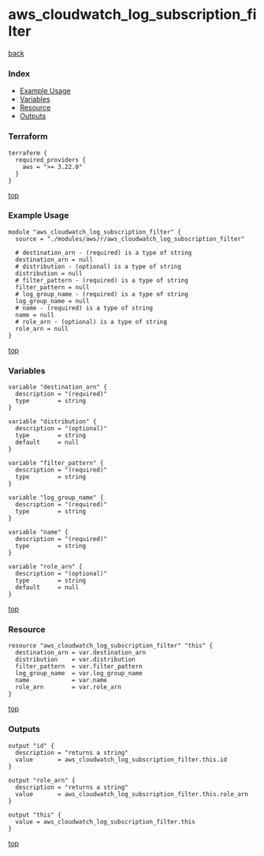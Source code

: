 # aws_cloudwatch_log_subscription_filter

[back](../aws.md)

### Index

- [Example Usage](#example-usage)
- [Variables](#variables)
- [Resource](#resource)
- [Outputs](#outputs)

### Terraform

```hcl
terraform {
  required_providers {
    aws = ">= 3.22.0"
  }
}
```

[top](#index)

### Example Usage

```hcl
module "aws_cloudwatch_log_subscription_filter" {
  source = "./modules/aws/r/aws_cloudwatch_log_subscription_filter"

  # destination_arn - (required) is a type of string
  destination_arn = null
  # distribution - (optional) is a type of string
  distribution = null
  # filter_pattern - (required) is a type of string
  filter_pattern = null
  # log_group_name - (required) is a type of string
  log_group_name = null
  # name - (required) is a type of string
  name = null
  # role_arn - (optional) is a type of string
  role_arn = null
}
```

[top](#index)

### Variables

```hcl
variable "destination_arn" {
  description = "(required)"
  type        = string
}

variable "distribution" {
  description = "(optional)"
  type        = string
  default     = null
}

variable "filter_pattern" {
  description = "(required)"
  type        = string
}

variable "log_group_name" {
  description = "(required)"
  type        = string
}

variable "name" {
  description = "(required)"
  type        = string
}

variable "role_arn" {
  description = "(optional)"
  type        = string
  default     = null
}
```

[top](#index)

### Resource

```hcl
resource "aws_cloudwatch_log_subscription_filter" "this" {
  destination_arn = var.destination_arn
  distribution    = var.distribution
  filter_pattern  = var.filter_pattern
  log_group_name  = var.log_group_name
  name            = var.name
  role_arn        = var.role_arn
}
```

[top](#index)

### Outputs

```hcl
output "id" {
  description = "returns a string"
  value       = aws_cloudwatch_log_subscription_filter.this.id
}

output "role_arn" {
  description = "returns a string"
  value       = aws_cloudwatch_log_subscription_filter.this.role_arn
}

output "this" {
  value = aws_cloudwatch_log_subscription_filter.this
}
```

[top](#index)